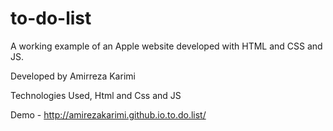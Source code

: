 # to-do-list
A working example of an Apple website developed with HTML and CSS and JS.

Developed by Amirreza Karimi

Technologies Used, Html and Css and JS

Demo - http://amirezakarimi.github.io.to.do.list/
